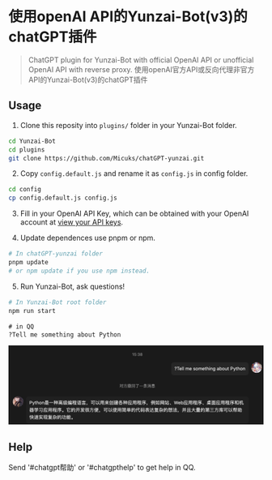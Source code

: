 # 使用openAI API的Yunzai-Bot(v3)的chatGPT插件
> ChatGPT plugin for Yunzai-Bot with official OpenAI API or unofficial OpenAI API with reverse proxy.
> 使用openAI官方API或反向代理非官方API的Yunzai-Bot(v3)的chatGPT插件


## Usage

1. Clone this reposity into `plugins/` folder in your Yunzai-Bot folder.
```bash
cd Yunzai-Bot
cd plugins
git clone https://github.com/Micuks/chatGPT-yunzai.git
```

2. Copy `config.default.js` and rename it as `config.js` in config folder.
```bash
cd config
cp config.default.js config.js
```

3. Fill in your OpenAI API Key, which can be obtained with your OpenAI account at [view your API keys](https://platform.openai.com/account/api-keys).

4. Update dependences use pnpm or npm.
```bash
# In chatGPT-yunzai folder
pnpm update
# or npm update if you use npm instead.
```

5. Run Yunzai-Bot, ask questions!
```bash
# In Yunzai-Bot root folder
npm run start
```

```
# in QQ
?Tell me something about Python
```
![example](./docs/example.png)

## Help

Send '#chatgpt帮助' or '#chatgpthelp' to get help in QQ.
